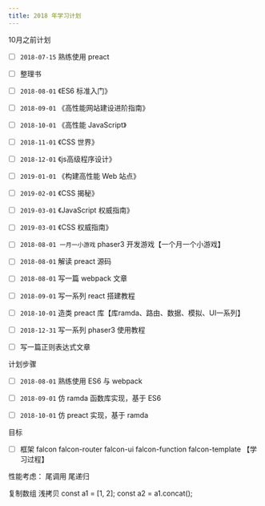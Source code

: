 ```yaml
---
title: 2018 年学习计划
---
```


10月之前计划

- [ ] `2018-07-15` 熟练使用 preact

- [ ]  整理书
  - [ ] `2018-08-01` 《ES6 标准入门》
  - [ ] `2018-09-01` 《高性能网站建设进阶指南》
  - [ ] `2018-10-01` 《高性能 JavaScript》
  - [ ] `2018-11-01` 《CSS 世界》
  - [ ] `2018-12-01` 《js高级程序设计》
  - [ ] `2019-01-01` 《构建高性能 Web 站点》
  - [ ] `2019-02-01` 《CSS 揭秘》
  - [ ] `2019-03-01` 《JavaScript 权威指南》  
  - [ ] `2019-03-01` 《CSS 权威指南》

- [ ] `2018-08-01 一月一小游戏` phaser3 开发游戏【一个月一个小游戏】
- [ ] `2018-08-01` 解读 preact 源码
- [ ] `2018-08-01` 写一篇 webpack 文章

- [ ] `2018-09-01` 写一系列 react 搭建教程
- [ ] `2018-10-01` 造类 preact 库【库ramda、路由、数据、模拟、UI一系列】
- [ ] `2018-12-31` 写一系列 phaser3 使用教程

- [ ] 写一篇正则表达式文章


计划步骤
- [ ] `2018-08-01` 熟练使用 ES6 与 webpack
- [ ] `2018-09-01` 仿 ramda 函数库实现，基于 ES6
- [ ] `2018-10-01` 仿 preact 实现，基于 ramda


目标
- [ ] 框架 falcon falcon-router falcon-ui falcon-function falcon-template 【学习过程】


性能考虑：
尾调用
尾递归

复制数组 浅拷贝
const a1 = [1, 2];
const a2 = a1.concat();
